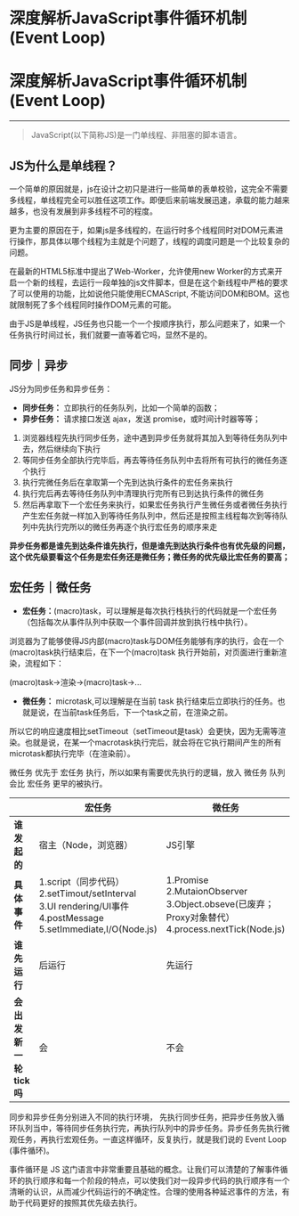 # 深度解析JavaScript事件循环机制(Event Loop)

# 深度解析JavaScript事件循环机制(Event Loop)

---

> JavaScript(以下简称JS)是一门单线程、非阻塞的脚本语言。
>

## JS为什么是单线程？

一个简单的原因就是，js在设计之初只是进行一些简单的表单校验，这完全不需要多线程，单线程完全可以胜任这项工作。即便后来前端发展迅速，承载的能力越来越多，也没有发展到非多线程不可的程度。

更为主要的原因在于，如果js是多线程的，在运行时多个线程同时对DOM元素进行操作，那具体以哪个线程为主就是个问题了，线程的调度问题是一个比较复杂的问题。

在最新的HTML5标准中提出了Web-Worker，允许使用new Worker的方式来开启一个新的线程，去运行一段单独的js文件脚本，但是在这个新线程中严格的要求了可以使用的功能，比如说他只能使用ECMAScript, 不能访问DOM和BOM。这也就限制死了多个线程同时操作DOM元素的可能。

由于JS是单线程，JS任务也只能一个一个按顺序执行，那么问题来了，如果一个任务执行时间过长，我们就要一直等着它吗，显然不是的。

## 同步｜异步

JS分为同步任务和异步任务：

- **同步任务：** 立即执行的任务队列，比如一个简单的函数；
- **异步任务：** 请求接口发送 ajax，发送 promise，或时间计时器等等；

1. 浏览器线程先执行同步任务，途中遇到异步任务就将其加入到等待任务队列中去，然后继续向下执行
2. 等同步任务全部执行完毕后，再去等待任务队列中去将所有可执行的微任务逐个执行
3. 执行完微任务后在拿取第一个先到达执行条件的宏任务来执行
4. 执行完后再去等待任务队列中清理执行完所有已到达执行条件的微任务
5. 然后再拿取下一个宏任务来执行，如果宏任务执行产生微任务或者微任务执行产生宏任务就一样加入到等待任务队列中，然后还是按照主线程每次到等待队列中先执行完所以的微任务再逐个执行宏任务的顺序来走

**异步任务都是谁先到达条件谁先执行，但是谁先到达执行条件也有优先级的问题，这个优先级要看这个任务是宏任务还是微任务；微任务的优先级比宏任务的要高；**

## 宏任务｜微任务

- **宏任务：**(macro)task，可以理解是每次执行栈执行的代码就是一个宏任务（包括每次从事件队列中获取一个事件回调并放到执行栈中执行）。

浏览器为了能够使得JS内部(macro)task与DOM任务能够有序的执行，会在一个(macro)task执行结束后，在下一个(macro)task 执行开始前，对页面进行重新渲染，流程如下：

(macro)task->渲染->(macro)task->...

- **微任务：** microtask,可以理解是在当前 task 执行结束后立即执行的任务。也就是说，在当前task任务后，下一个task之前，在渲染之前。

所以它的响应速度相比setTimeout（setTimeout是task）会更快，因为无需等渲染。也就是说，在某一个macrotask执行完后，就会将在它执行期间产生的所有microtask都执行完毕（在渲染前）。

微任务 优先于 宏任务 执行，所以如果有需要优先执行的逻辑，放入 微任务 队列会比 宏任务 更早的被执行。

||**宏任务**|**微任务**|
| ----------------------| ------------------------------------------------------------------------------------------------------------------------| --------------------------------------------------------------------------------------------------------|
|**谁发起的**|宿主（Node，浏览器）|JS引擎|
|**具体事件**|1.script（同步代码）<br>2.setTimout/setInterval<br>3.UI rendering/UI事件<br>4.postMessage<br>5.setImmediate,I/O(Node.js)|1.Promise<br>2.MutaionObserver<br>3.Object.obseve(已废弃；Proxy对象替代）<br>4.process.nextTick(Node.js)|
|**谁先运行**|后运行|先运行|
|**会出发新一轮tick吗**|会|不会|

同步和异步任务分别进入不同的执行环境， 先执行同步任务，把异步任务放入循环队列当中，等待同步任务执行完，再执行队列中的异步任务。异步任务先执行微观任务，再执行宏观任务。一直这样循环，反复执行，就是我们说的 Event Loop (事件循环)。

事件循环是 JS 这门语言中非常重要且基础的概念。让我们可以清楚的了解事件循环的执行顺序和每一个阶段的特点，可以使我们对一段异步代码的执行顺序有一个清晰的认识，从而减少代码运行的不确定性。合理的使用各种延迟事件的方法，有助于代码更好的按照其优先级去执行。
